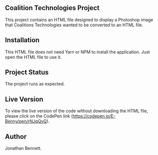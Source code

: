 ## Coalition Technologies Project
This project contains an HTML file designed to display a Photoshop image that Coalitions Technologies wanted to be converted to an HTML file.

## Installation
This HTML file does not need Yarn or NPM to install the application. Just open the HTML file to use it.

## Project Status
The project runs as expected.

## Live Version
To view the live version of the code without downloading the HTML file, please click on the CodePen link (https://codepen.io/E-Benny/pen/rNJqQvQ).

## Author 
Jonathan Bennett.